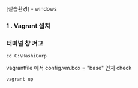 
[실습환경] - windows 

### 1 . Vagrant 설치


### 터미널 창 켜고
``` 
cd C:\HashiCorp
```

vagrantfile 에서 config.vm.box = "base" 인지 check


```
vagrant up 
```

